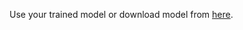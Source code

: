 Use your trained model or download model from [here](https://pan.baidu.com/s/16xW1Ja_PnGVOiy6F0OHhQw).